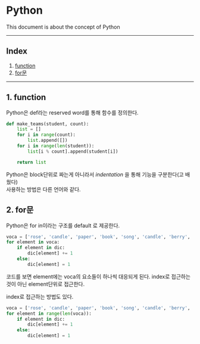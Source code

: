 # Python

This document is about the concept of Python

---
## Index
1. [function](#function)
2. [for문](#for)
---
<a id = "function"></a>
## 1. function  
Python은 def라는 reserved word를 통해 함수를 정의한다.  
```python
def make_teams(student, count):
	list = []
	for i in range(count):
		list.append([])
	for i in range(len(student)):
	 	list[i % count].append(student[i])

	return list
```
Python은 block단위로 짜는게 아니라서 *indentation* 을 통해 기능을 구분한다(고 배웠다)  
사용하는 방법은 다른 언어와 같다.  

<a id = "for"></a>
## 2. for문  
Python은 for in이라는 구조를 default 로 제공한다.
```python
voca = ['rose', 'candle', 'paper', 'book', 'song', 'candle', 'berry', 'paper', 'berry', 'berry', 'song', 'paper', 'rose', 'song', 'lion', 'berry', 'rose', 'book', 'rose', 'rose']
for element in voca:
	if element in dic:
		dic[element] += 1
	else:
		dic[element] = 1
```
코드를 보면 element에는 voca의 요소들이 하나씩 대응되게 된다. index로 접근하는 것이 아닌 element단위로 접근한다.

index로 접근하는 방법도 있다.
```python
voca = ['rose', 'candle', 'paper', 'book', 'song', 'candle', 'berry', 'paper', 'berry', 'berry', 'song', 'paper', 'rose', 'song', 'lion', 'berry', 'rose', 'book', 'rose', 'rose']
for element in range(len(voca)):
	if element in dic:
		dic[element] += 1
	else:
		dic[element] = 1
```
